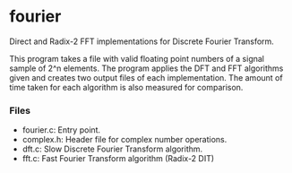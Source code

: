 # fourier
Direct and Radix-2 FFT implementations for Discrete Fourier Transform.

This program takes a file with valid floating point numbers of a signal
sample of 2^n elements. The program applies the DFT and FFT algorithms
given and creates two output files of each implementation. The amount of
time taken for each algorithm is also measured for comparison.

### Files
- fourier.c: Entry point.
- complex.h: Header file for complex number operations.
- dft.c: Slow Discrete Fourier Transform algorithm.
- fft.c: Fast Fourier Transform algorithm (Radix-2 DIT)
